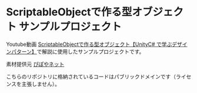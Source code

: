 # ScriptableObjectで作る型オブジェクト サンプルプロジェクト

Youtube動画 [ScriptableObjectで作る型オブジェクト【UnityC# で学ぶデザインパターン】]()で解説に使用したサンプルプロジェクトです。  
  
素材提供元
[ぴぽやネット](https://pipoya.net/)
  
こちらのリポジトリに格納されているコードはパブリックドメインです（ライセンスを主張しません）。
